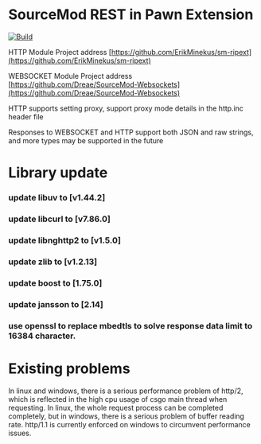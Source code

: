 # SourceMod REST in Pawn Extension
[![Build](https://github.com/eldoradoel/sm-ripext-websocket/actions/workflows/main.yml/badge.svg)](https://github.com/eldoradoel/sm-ripext-websocket/actions/workflows/main.yml)

HTTP Module Project address [https://github.com/ErikMinekus/sm-ripext](https://github.com/ErikMinekus/sm-ripext)

WEBSOCKET Module Project address [https://github.com/Dreae/SourceMod-Websockets](https://github.com/Dreae/SourceMod-Websockets)

HTTP supports setting proxy, support proxy mode details in the http.inc header file

Responses to WEBSOCKET and HTTP support both JSON and raw strings, and more types may be supported in the future 

# Library update
### update libuv to [v1.44.2]

### update libcurl to [v7.86.0]

### update libnghttp2 to [v1.5.0]

### update zlib to [v1.2.13]

### update boost to [1.75.0]

### update jansson to [2.14]

### use openssl to replace mbedtls to solve response data limit to 16384 character.

# Existing problems

In linux and windows, there is a serious performance problem of http/2, which is reflected in the high cpu usage of csgo main thread when requesting. In linux, the whole request process can be completed completely, but in windows, there is a serious problem of buffer reading rate. http/1.1 is currently enforced on windows to circumvent performance issues.
